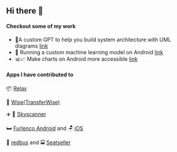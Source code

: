 ## Hi there 👋

#### Checkout some of my work
- 🤖A custom GPT to help you build system architecture with UML diagrams [link](https://chatgpt.com/g/g-D61xRXJME-technical-diagrams-pro) 
- 📲 Running a custom machine learning model on Android [link](https://www.youtube.com/watch?t=562&v=BpthRGc3bM0&feature=youtu.be)
- 📊📈 Make charts on Android more accessible [link](https://github.com/amolgupta/chart-a11y)


#### Apps I have contributed to

📦 [Relay](https://play.google.com/store/apps/details?id=co.relaytech.copilot)

💱 [Wise(TransferWise)](https://play.google.com/store/apps/details?id=com.transferwise.android)

✈️ 🏨 [Skyscanner](https://play.google.com/store/apps/details?id=net.skyscanner.android.main)

🛏️ [Furlenco Android](https://play.google.com/store/apps/details?id=com.furlenco.android) and 🪑 [iOS](https://apps.apple.com/in/app/furlenco/id1134919232)

🚌 [redbus](https://play.google.com/store/apps/details?id=in.redbus.android) and 🚍 [Seatseller](https://play.google.com/store/apps/details?id=psl.seatseller.android)

